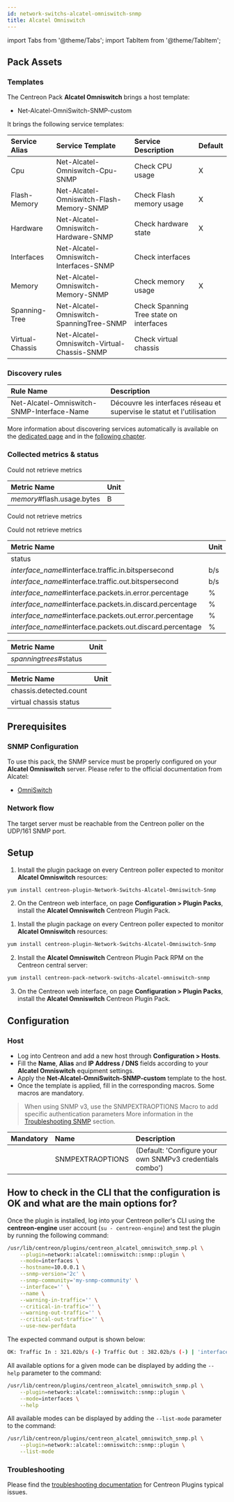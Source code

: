 ```yaml
---
id: network-switchs-alcatel-omniswitch-snmp
title: Alcatel Omniswitch
---
```

import Tabs from '@theme/Tabs';
import TabItem from '@theme/TabItem';

## Pack Assets

### Templates

The Centreon Pack **Alcatel Omniswitch** brings a host template:

* Net-Alcatel-OmniSwitch-SNMP-custom

It brings the following service templates:

| Service Alias   | Service Template                            | Service Description                     | Default |
|:----------------|:--------------------------------------------|:----------------------------------------|:--------|
| Cpu             | Net-Alcatel-Omniswitch-Cpu-SNMP             | Check CPU usage                         | X       |
| Flash-Memory    | Net-Alcatel-Omniswitch-Flash-Memory-SNMP    | Check Flash memory usage                | X       |
| Hardware        | Net-Alcatel-Omniswitch-Hardware-SNMP        | Check hardware state                    | X       |
| Interfaces      | Net-Alcatel-Omniswitch-Interfaces-SNMP      | Check interfaces                        |         |
| Memory          | Net-Alcatel-Omniswitch-Memory-SNMP          | Check memory usage                      | X       |
| Spanning-Tree   | Net-Alcatel-Omniswitch-SpanningTree-SNMP    | Check Spanning Tree state on interfaces |         |
| Virtual-Chassis | Net-Alcatel-Omniswitch-Virtual-Chassis-SNMP | Check virtual chassis                   |         |

### Discovery rules

<Tabs groupId="sync">
<TabItem value="Service" label="Service">

| Rule Name                                  | Description                                                             |
|:-------------------------------------------|:------------------------------------------------------------------------|
| Net-Alcatel-Omniswitch-SNMP-Interface-Name | Découvre les interfaces réseau et supervise le statut et l'utilisation |

More information about discovering services automatically is available on the [dedicated page](/docs/monitoring/discovery/services-discovery)
and in the [following chapter](/docs/monitoring/discovery/services-discovery/#discovery-rules).

</TabItem>
</Tabs>

### Collected metrics & status

<Tabs groupId="sync">
<TabItem value="Cpu" label="Cpu">

Could not retrieve metrics

</TabItem>
<TabItem value="Flash-Memory" label="Flash-Memory">

| Metric Name                | Unit  |
|:---------------------------|:------|
| *memory*#flash.usage.bytes | B     |

</TabItem>
<TabItem value="Hardware" label="Hardware">

Could not retrieve metrics

</TabItem>
<TabItem value="Memory" label="Memory">

Could not retrieve metrics

</TabItem>
<TabItem value="Interfaces" label="Interfaces">

| Metric Name                                               | Unit  |
|:--------------------------------------------------------- |:----- |
| status                                                    |       |
| *interface_name*#interface.traffic.in.bitspersecond       | b/s   |
| *interface_name*#interface.traffic.out.bitspersecond      | b/s   |
| *interface_name*#interface.packets.in.error.percentage    | %     |
| *interface_name*#interface.packets.in.discard.percentage  | %     |
| *interface_name*#interface.packets.out.error.percentage   | %     |
| *interface_name*#interface.packets.out.discard.percentage | %     |

</TabItem>
<TabItem value="Spanning-Tree" label="Spanning-Tree">

| Metric Name            | Unit  |
|:-----------------------|:------|
| *spanningtrees*#status |       |

</TabItem>
<TabItem value="Virtual-Chassis" label="Virtual-Chassis">

| Metric Name            | Unit  |
|:-----------------------|:------|
| chassis.detected.count |       |
| virtual chassis status |       |

</TabItem>
</Tabs>

## Prerequisites

### SNMP Configuration

To use this pack, the SNMP service must be properly configured on your **Alcatel Omniswitch**
server. Please refer to the official documentation from Alcatel:
* [OmniSwitch](https://www.al-enterprise.com/en/search#q=omniswitch&t=all&sort=relevancy)

### Network flow

The target server must be reachable from the Centreon poller on the UDP/161
SNMP port.

## Setup

<Tabs groupId="sync">
<TabItem value="Online License" label="Online License">

1. Install the plugin package on every Centreon poller expected to monitor **Alcatel Omniswitch** resources:

```bash
yum install centreon-plugin-Network-Switchs-Alcatel-Omniswitch-Snmp
```

2. On the Centreon web interface, on page **Configuration > Plugin Packs**, install the **Alcatel Omniswitch** Centreon Plugin Pack.

</TabItem>
<TabItem value="Offline License" label="Offline License">

1. Install the plugin package on every Centreon poller expected to monitor **Alcatel Omniswitch** resources:

```bash
yum install centreon-plugin-Network-Switchs-Alcatel-Omniswitch-Snmp
```

2. Install the **Alcatel Omniswitch** Centreon Plugin Pack RPM on the Centreon central server:

```bash
yum install centreon-pack-network-switchs-alcatel-omniswitch-snmp
```

3. On the Centreon web interface, on page **Configuration > Plugin Packs**, install the **Alcatel Omniswitch** Centreon Plugin Pack.

</TabItem>
</Tabs>

## Configuration

### Host

* Log into Centreon and add a new host through **Configuration > Hosts**.
* Fill the **Name**, **Alias** and **IP Address / DNS** fields according to your **Alcatel Omniswitch** equipment settings.
* Apply the **Net-Alcatel-OmniSwitch-SNMP-custom** template to the host.
* Once the template is applied, fill in the corresponding macros. Some macros are mandatory.

> When using SNMP v3, use the SNMPEXTRAOPTIONS Macro to add specific authentication parameters 
> More information in the [Troubleshooting SNMP](../getting-started/how-to-guides/troubleshooting-plugins.md#snmpv3-options-mapping) section.

| Mandatory | Name             | Description                                              |
| :-------- | :--------------- | :------------------------------------------------------- |
|           | SNMPEXTRAOPTIONS | (Default: 'Configure your own SNMPv3 credentials combo') |

## How to check in the CLI that the configuration is OK and what are the main options for?

Once the plugin is installed, log into your Centreon poller's CLI using the
**centreon-engine** user account (`su - centreon-engine`) and test the plugin by
running the following command:

```bash
/usr/lib/centreon/plugins/centreon_alcatel_omniswitch_snmp.pl \
    --plugin=network::alcatel::omniswitch::snmp::plugin \
    --mode=interfaces \
    --hostname=10.0.0.1 \
    --snmp-version='2c' \
    --snmp-community='my-snmp-community' \
    --interface='' \
    --name \
    --warning-in-traffic='' \
    --critical-in-traffic='' \
    --warning-out-traffic='' \
    --critical-out-traffic='' \
    --use-new-perfdata
```

The expected command output is shown below:

```bash
OK: Traffic In : 321.02b/s (-) Traffic Out : 382.02b/s (-) | 'interface.traffic.in.bitspersecond'=9000b/s;;;0; 'interface.traffic.out.bitspersecond'=9000b/s;;;0; 
```

All available options for a given mode can be displayed by adding the
`--help` parameter to the command:

```bash
/usr/lib/centreon/plugins/centreon_alcatel_omniswitch_snmp.pl \
    --plugin=network::alcatel::omniswitch::snmp::plugin \
    --mode=interfaces \
    --help
```

All available modes can be displayed by adding the `--list-mode` parameter to
the command:

```bash
/usr/lib/centreon/plugins/centreon_alcatel_omniswitch_snmp.pl \
    --plugin=network::alcatel::omniswitch::snmp::plugin \
    --list-mode
```

### Troubleshooting

Please find the [troubleshooting documentation](../getting-started/how-to-guides/troubleshooting-plugins.md)
for Centreon Plugins typical issues.
